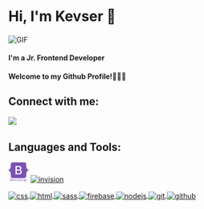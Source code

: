 
<h1 align="left">Hi, I'm Kevser  👋 </h1>
<img align="center" alt="GIF" src="https://github.com/arsentieva/arsentieva/blob/main/code.gif?raw=true" width="400" height="220" />
<h4 align="left"> I'm a Jr. Frontend Developer </h4>
<h4 align="left">Welcome to my Github Profile!🙋🏽‍♀️ </h4>


## Connect with me:
<p align="left">

<a href = "https://www.linkedin.com/in/kevser-%C3%A7i%C3%A7ek-08230b144/"><img src="https://img.icons8.com/fluent/48/000000/linkedin.png"/></a>

</p>





<h2 align='left''> Languages and Tools: </h2>
<p align='left'>

<img src='https://raw.githubusercontent.com/devicons/devicon/master/icons/bootstrap/bootstrap-plain-wordmark.svg' alt='bootstrap' width='40' height='40' /> </a> <a href='https://www.w3schools.com/css/' target='_blank'>
<img src='https://www.vectorlogo.zone/logos/invisionapp/invisionapp-icon.svg' alt='invision' width='40' height='40' /> </a> <a href='https://developer.mozilla.org/en-US/docs/Web/JavaScript' target='_blank'>
                                                                                                               

<img width ='40px' height='40' align='center' src ='https://raw.githubusercontent.com/rahulbanerjee26/githubAboutMeGenerator/main/icons/css.svg' alt='css'>

<img width ='40px' height='40' align='center' src ='https://raw.githubusercontent.com/rahulbanerjee26/githubAboutMeGenerator/main/icons/html.svg' alt='html'>  
<img width ='40px' height='40' align='center' src ='https://raw.githubusercontent.com/rahulbanerjee26/githubAboutMeGenerator/main/icons/sass.svg' alt='sass'>
<img width ='40px' height='40' align='center' src ='https://raw.githubusercontent.com/rahulbanerjee26/githubAboutMeGenerator/main/icons/firebase.svg' alt='firebase'>  
<img width ='40px' height='40' align='center' src ='https://raw.githubusercontent.com/rahulbanerjee26/githubAboutMeGenerator/main/icons/nodejs.svg' alt='nodejs'>

<img width ='40px' height='40' align='center' src ='https://raw.githubusercontent.com/rahulbanerjee26/githubAboutMeGenerator/main/icons/git.svg' alt='git'>
<img width ='40px' height='40' align='center' src ='https://raw.githubusercontent.com/rahulbanerjee26/githubAboutMeGenerator/main/icons/github.svg' alt='github'>
                                                                                                                                       

<br>
</p>
<br>


<!-- BLOG-POST-LIST:START 
<h2 align='left'> My GitHub Stats <img src='https://media1.giphy.com/media/du3J3cXyzhj75IOgvA/giphy.gif?cid=ecf05e47x2g034i9pzwtzzsd3xgg2w9nr94t4tflbbgo3008&rid=giphy.gif' width='30px'> </h2>
<a href="https://github.com/anuraghazra/github-readme-stats">
<img src="https://github-readme-stats.vercel.app/api?username=codermother&count_private=true&show_icons=true&theme=default" />
</a>
<a href="https://github.com/anuraghazra/convoychat">
<img src="https://github-readme-stats.vercel.app/api/top-langs/?username=codermother&theme=default" />
</a>
</div>
-->
<!-- BLOG-POST-LIST:END -->
